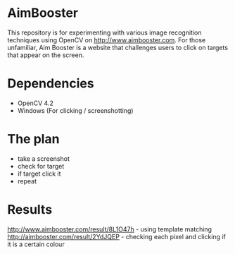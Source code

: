 # AimBooster
This repository is for experimenting with various image recognition techniques using OpenCV on http://www.aimbooster.com. For those unfamiliar, Aim Booster is a website that challenges users to click on targets that appear on the screen.

# Dependencies
 - OpenCV 4.2
 - Windows (For clicking / screenshotting)

# The plan
 - take a screenshot
 - check for target
 - if target click it
 - repeat

 # Results 
 http://www.aimbooster.com/result/8L1O47h - using template matching
 http://aimbooster.com/result/2YdJQEP - checking each pixel and clicking if it is a certain colour